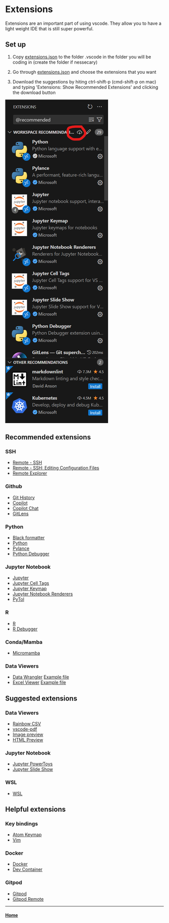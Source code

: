 # Extensions
Extensions are an important part of using vscode. They allow you to have a light weight IDE that is still super powerful.

## Set up
1. Copy [extensions.json](.vscode/extensions.json) to the folder .vscode in the folder you will be coding in (create the folder if nessecary)

2. Go through [extensions.json](.vscode/extensions.json) and choose the extensions that you want

3. Download the suggestions by hiting ctrl-shift-p (cmd-shift-p on mac) and typing 'Extensions: Show Recommended Extensions' and clicking the download button

![Recommended Extensions](<images/recommended_extensions.png>)

## Recommended extensions

### SSH

- [Remote - SSH](https://marketplace.visualstudio.com/items?itemName=ms-vscode-remote.remote-ssh)
- [Remote - SSH: Editing Configuration Files](https://marketplace.visualstudio.com/items?itemName=ms-vscode-remote.remote-ssh-edit)
- [Remote Explorer](https://marketplace.visualstudio.com/items?itemName=ms-vscode.remote-explorer)

### Github

- [Git History](https://marketplace.visualstudio.com/items?itemName=donjayamanne.githistory)
- [Copilot](https://marketplace.visualstudio.com/items?itemName=GitHub.copilot) 
- [Copilot Chat](https://marketplace.visualstudio.com/items?itemName=GitHub.copilot)
- [GitLens](https://marketplace.visualstudio.com/items?itemName=eamodio.gitlens)

### Python

- [Black formatter](https://marketplace.visualstudio.com/items?itemName=ms-python.black-formatter)
- [Python](https://marketplace.visualstudio.com/items?itemName=ms-python.python)
- [Pylance](https://marketplace.visualstudio.com/items?itemName=ms-python.vscode-pylance)
- [Python Debugger](https://marketplace.visualstudio.com/items?itemName=ms-python.debugpy)

### Jupyter Notebook

- [Jupyter](https://marketplace.visualstudio.com/items?itemName=ms-toolsai.jupyter)
- [Jupyter Cell Tags](https://marketplace.visualstudio.com/items?itemName=ms-toolsai.vscode-jupyter-cell-tags)
- [Jupyter Keymap](https://marketplace.visualstudio.com/items?itemName=ms-toolsai.jupyter-keymap)
- [Jupyter Notebook Renderers](https://marketplace.visualstudio.com/items?itemName=ms-toolsai.jupyter-renderers)
- [PyTol](https://marketplace.visualstudio.com/items?itemName=MaorBarak.pytoipynb)

### R

- [R](https://marketplace.visualstudio.com/items?itemName=REditorSupport.r)
- [R Debugger](https://marketplace.visualstudio.com/items?itemName=RDebugger.r-debugger)

### Conda/Mamba

- [Micromamba](https://marketplace.visualstudio.com/items?itemName=corker.vscode-micromamba)

### Data Viewers

- [Data Wrangler](https://marketplace.visualstudio.com/items?itemName=ms-toolsai.datawrangler)
[Example file](example_files/data-viewer-example.ipynb )
- [Excel Viewer](https://marketplace.visualstudio.com/items?itemName=GrapeCity.gc-excelviewer)
[Example file](example_files/example.csv )



## Suggested extensions

### Data Viewers

- [Rainbow CSV](https://marketplace.visualstudio.com/items?itemName=mechatroner.rainbow-csv)
- [vscode-pdf](https://marketplace.visualstudio.com/items?itemName=tomoki1207.pdf)
- [Image preview](https://marketplace.visualstudio.com/items?itemName=tomoki1207.pdf)
- [HTML Preview](https://marketplace.visualstudio.com/items?itemName=george-alisson.html-preview-vscode)

### Jupyter Notebook

- [Jupyter PowerToys](https://marketplace.visualstudio.com/items?itemName=ms-toolsai.jupyter-renderers)
- [Jupyter Slide Show](https://marketplace.visualstudio.com/items?itemName=ms-toolsai.vscode-jupyter-slideshow)

### WSL

- [WSL](https://marketplace.visualstudio.com/items?itemName=ms-vscode-remote.remote-wsl)

## Helpful extensions

### Key bindings

- [Atom Keymap](https://marketplace.visualstudio.com/items?itemName=ms-vscode.atom-keybindings)
- [Vim](https://marketplace.visualstudio.com/items?itemName=vscodevim.vim)

### Docker
- [Docker](https://marketplace.visualstudio.com/items?itemName=ms-azuretools.vscode-docker)
- [Dev Container](https://marketplace.visualstudio.com/items?itemName=ms-vscode-remote.remote-containers)

### Gitpod
- [Gitpod](https://marketplace.visualstudio.com/items?itemName=gitpod.gitpod-desktop)
- [Gitpod Remote](https://marketplace.visualstudio.com/items?itemName=gitpod.gitpod-remote-ssh)

----

#### [Home](readme.md)